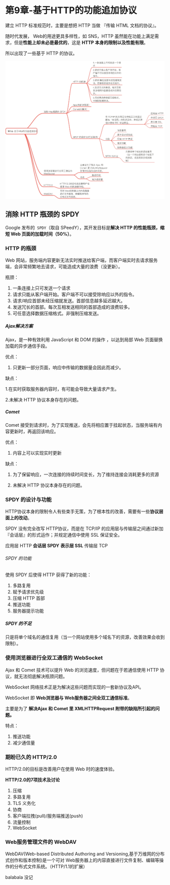 # 第9章-基于HTTP的功能追加协议

建立 HTTP 标准规范时，主要是想把 HTTP 当做 『传输 HTML 文档的协议』。

随时代发展， Web的用途更具多样性，如 SNS，HTTP 虽然能在功能上满足需求，但是**性能上却未必是最优的**，这是 **HTTP 本身的限制以及性能有限**。

所以出现了一些基于 HTTP 的协议。



![chap9](extras/chap9.png)







## 消除 HTTP 瓶颈的 SPDY

Google 发布的` SPDY`（取自 SPeedY），其开发目标是**解决 HTTP 的性能瓶颈，缩短 Web 页面的加载时间（50%）**。

### HTTP 的瓶颈

Web 网站，服务端内容更新无法实时推送给客户端，而客户端实时去请求服务端，会非常频繁地去请求，可能造成大量的浪费（没更新）。

瓶颈：

1. 一条连接上只可发送一个请求
2. 请求只能从客户端开始。客户端不可以接受除响应以外的指令。
3. 请求/响应首部未经压缩就发送。首部信息越多延迟越大。
4. 发送冗长的首部。每次互相发送相同的首部造成的浪费较多。
5. 可任意选择数据压缩格式。非强制压缩发送。

##### Ajax解决方案
Ajax，是一种有效利用 JavaScript 和 DOM 的操作 ，以达到局部 Web 页面替换加载的异步通信手段。  

优点：

1. 只更新一部分页面，响应中传输的数据量会因此而减少。

缺点：

1.在实时获取服务器内容时，有可能会导致大量请求产生。

2.未解决 HTTP 协议本身存在的问题。


##### Comet

Comet 接受到请求时，为了实现推送，会先将相应置于挂起状态，当服务端有内容更新时，再返回该响应。

优点：

1. 内容上可以实现实时更新

缺点：

1. 为了保留响应，一次连接的持续时间变长，为了维持连接会消耗更多的资源


2. 未解决 HTTP 协议本身存在的问题。


### SPDY 的设计与功能

HTTP协议本身的限制令人有些束手无策，为了根本性的改善，需要有一些**协议层面上的改动**。

SPDY 没有完全改写 HTTP协议，而是在 TCP/IP 的应用层与传输层之间通过新加『会话层』的形式运作；并规定通信中使用 SSL 保证安全。

应用层 HTTP
**会话层 SPDY**
**表示层 SSL**
传输层 TCP

###### SPDY 的功能

使用 SPDY 后使得 HTTP 获得了新的功能：

1. 多路复用 
2. 赋予请求优先级
3. 压缩 HTTP 首部
4. 推送功能
5. 服务器提示功能


##### SPDY 的不足

只是将单个域名的通信复用（当一个网站使用多个域名下的资源，改善效果会收到限制）。

### 使用浏览器进行全双工通信的 WebSocket

Ajax 和 Comet 技术可以提升 Web 的浏览速度，但问题在于若通信使用 HTTP 协议，就无法彻底解决瓶颈问题。

WebSocket 网络技术正是为解决这些问题而实现的一套新协议及API。

WebSocket 即 **Web浏览器与 Web服务器之间全双工通信标准**。

主要是为了 **解决Ajax 和 Comet 里 XMLHTTPRequest 附带的缺陷所引起的问题。**



特点：

1. 推送功能 
2. 减少通信量



### 期盼已久的 HTTP/2.0

HTTP/2.0的目标是改善用户在使用 Web 时的速度体验。

**HTTP/2.0的7项技术及讨论**

1. 压缩
2. 多路复用
3. TLS 义务化
4. 协商
5. 客户端拉拽(pull)/服务端推送(push)
6. 流量控制
7. WebSocket



### Web服务管理文件的 WebDAV

WebDAV(Web-based Distributed Authoring and Versioning,基于万维网的分布式创作和版本控制)是一个可对 Web服务器上的内容直接进行文件复制、编辑等操作的分布式文件系统。（HTTP/1.1的扩展）

balabala 没记
